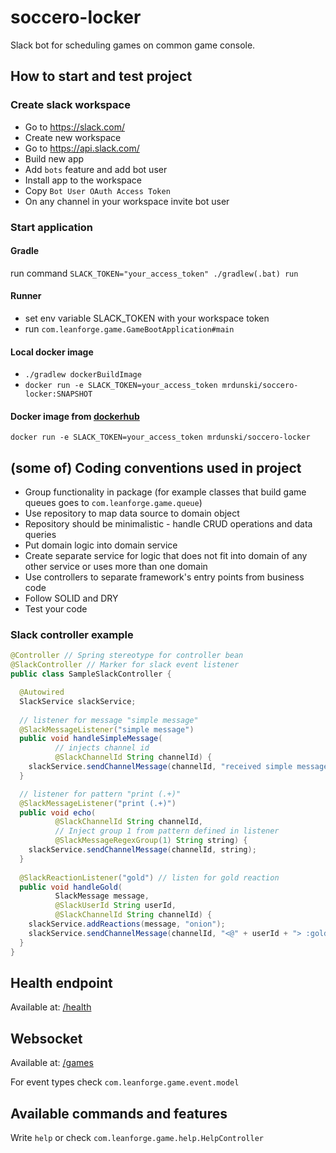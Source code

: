 # soccero-locker

Slack bot for scheduling games on common game console.

## How to start and test project

### Create slack workspace
* Go to <https://slack.com/>
* Create new workspace
* Go to <https://api.slack.com/>
* Build new app
* Add `bots` feature and add bot user
* Install app to the workspace
* Copy `Bot User OAuth Access Token`
* On any channel in your workspace invite bot user

### Start application

#### Gradle
run command `SLACK_TOKEN="your_access_token" ./gradlew(.bat) run`

#### Runner
* set env variable SLACK_TOKEN with your workspace token
* run `com.leanforge.game.GameBootApplication#main`

#### Local docker image
*  `./gradlew dockerBuildImage`
* `docker run -e SLACK_TOKEN=your_access_token mrdunski/soccero-locker:SNAPSHOT`

#### Docker image from [dockerhub](https://hub.docker.com/r/mrdunski/soccero-locker/)


`docker run -e SLACK_TOKEN=your_access_token mrdunski/soccero-locker`

## (some of) Coding conventions used in project
* Group functionality in package (for example classes that build game queues goes to `com.leanforge.game.queue`)
* Use repository to map data source to domain object
* Repository should be minimalistic - handle CRUD operations and data queries
* Put domain logic into domain service
* Create separate service for logic that does not fit into domain of any other service or uses more than one domain
* Use controllers to separate framework's entry points from business code
* Follow SOLID and DRY
* Test your code

### Slack controller example

```java
@Controller // Spring stereotype for controller bean
@SlackController // Marker for slack event listener
public class SampleSlackController {

  @Autowired
  SlackService slackService;
  
  // listener for message "simple message"
  @SlackMessageListener("simple message") 
  public void handleSimpleMessage(
          // injects channel id
          @SlackChannelId String channelId) {
    slackService.sendChannelMessage(channelId, "received simple message");
  }

  // listener for pattern "print (.+)"
  @SlackMessageListener("print (.+)")
  public void echo(
          @SlackChannelId String channelId,
          // Inject group 1 from pattern defined in listener
          @SlackMessageRegexGroup(1) String string) {
    slackService.sendChannelMessage(channelId, string);
  }
  
  @SlackReactionListener("gold") // listen for gold reaction  
  public void handleGold(
          SlackMessage message,
          @SlackUserId String userId,
          @SlackChannelId String channelId) {
    slackService.addReactions(message, "onion");
    slackService.sendChannelMessage(channelId, "<@" + userId + "> :gold:", "onion");
  }
}
```

## Health endpoint
Available at: [/health](http://localhost:8080/health)

## Websocket
Available at: [/games](ws://localhost:8080/games)

For event types check `com.leanforge.game.event.model`

## Available commands and features
Write `help` or check `com.leanforge.game.help.HelpController`